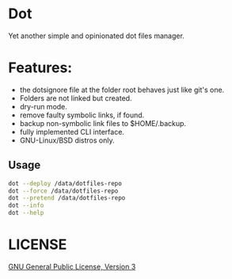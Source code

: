 # Dot
Yet another simple and opinionated dot files manager.

# Features:
 - the dotsignore file at the folder root behaves just like git's one.
 - Folders are not linked but created.
 - dry-run mode.
 - remove faulty symbolic links, if found.
 - backup non-symbolic link files to $HOME/.backup.
 - fully implemented CLI interface.
 - GNU-Linux/BSD distros only.

## Usage

```sh
dot --deploy /data/dotfiles-repo
dot --force /data/dotfiles-repo
dot --pretend /data/dotfiles-repo
dot --info
dot --help
```


# LICENSE

[GNU General Public License, Version 3](https://www.gnu.org/licenses/gpl-3.0.en.html)
